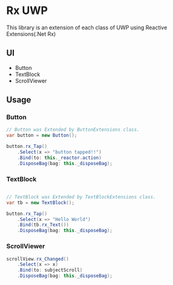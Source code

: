# Rx UWP

This library is an extension of each class of UWP using Reactive Extensions(.Net Rx)

## UI

+ Button
+ TextBlock
+ ScrollViewer

## Usage

### Button

```c#
// Button was Extended by ButtonExtensions class.
var button = new Button(); 

button.rx_Tap()
    .Select(x => "button tapped!!")
    .Bind(to: this._reactor.action)
    .DisposeBag(bag: this._disposeBag);

```

### TextBlock

```c#

// TextBlock was Extended by TextBlockExtensions class.
var tb = new TextBlock();

button.rx_Tap()
    .Select(x => "Hello World")
    .Bind(tb.rx_Text())
    .DisposeBag(bag: this._disposeBag);
```

### ScrollViewer

```c#
scrollView.rx_Changed()
    .Select(x => x)
    .Bind(to: subjectScroll)
    .DisposeBag(bag: this._disposeBag);

```